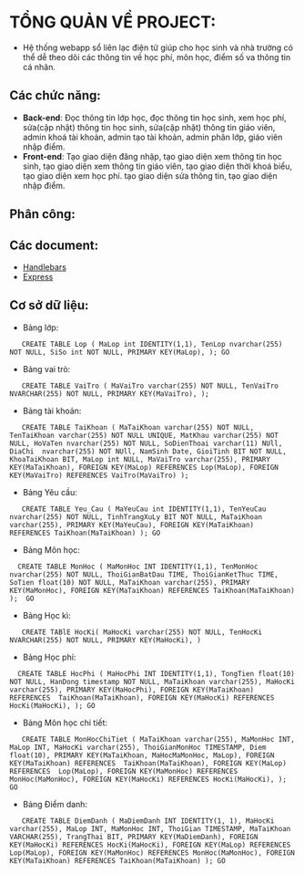 # TỔNG QUẢN VỀ PROJECT:
* Hệ thống webapp sổ liên lạc điện tử giúp cho học sinh và nhà trường có thể dễ theo dõi các thông tin về học phí, môn học, điểm số va thông tin cá nhân. 
## Các chức năng:
* **Back-end**: Đọc thông tin lớp học, đọc thông tin học sinh, xem học phí, sửa(cập nhật) thông tin học sinh, sửa(cập nhật) thông tin giáo viên, admin khoá tài
khoản, admin tạo tài khoản, admin phân lớp, giáo viên nhập điểm.
* **Front-end**: Tạo giao diện đăng nhập, tạo giao diện
xem thông tin học sinh, tạo giao diện xem thông tin giáo viên, tạo giao diện thời khoá biểu, tạo giao diện xem học phí. tạo giao diện sửa thông tin, tạo giao diện nhập điểm.
## Phân công:

## Các document:
* [Handlebars](https://handlebarsjs.com/guide/#what-is-handlebars)
* [Express](https://expressjs.com/)
## Cơ sở dữ liệu: 
* Bảng lớp:

`   CREATE TABLE Lop (
	MaLop int IDENTITY(1,1),
	TenLop nvarchar(255) NOT NULL,
	SiSo int NOT NULL,
	PRIMARY KEY(MaLop),
);
GO`
* Bảng vai trò:

`   CREATE TABLE VaiTro (
	MaVaiTro varchar(255) NOT NULL,
	TenVaiTro NVARCHAR(255) NOT NULL,
	PRIMARY KEY(MaVaiTro),
);`
* Bảng tài khoản:

`   CREATE TABLE TaiKhoan (
	MaTaiKhoan varchar(255) NOT NULL,
	TenTaiKhoan varchar(255) NOT NULL UNIQUE,
	MatKhau varchar(255) NOT NULL,
	HoVaTen nvarchar(255) NOT NULL,
	SoDienThoai varchar(11) NUll,
	DiaChi  nvarchar(255) NOT NUll,
	NamSinh Date,
	GioiTinh BIT NOT NULL,
	KhoaTaiKhoan BIT,
	MaLop int NULL,
	MaVaiTro varchar(255),
	PRIMARY KEY(MaTaiKhoan),
    FOREIGN KEY(MaLop) REFERENCES Lop(MaLop),
    FOREIGN KEY(MaVaiTro) REFERENCES VaiTro(MaVaiTro)
);`
* Bảng Yêu cầu:

`   CREATE TABLE Yeu_Cau (
	MaYeuCau int IDENTITY(1,1),
	TenYeuCau nvarchar(255) NOT NULL,
	TinhTrangXuLy BIT NOT NULL,
	MaTaiKhoan varchar(255),
	PRIMARY KEY(MaYeuCau),
    FOREIGN KEY(MaTaiKhoan) REFERENCES TaiKhoan(MaTaiKhoan)
);
GO`
* Bảng Môn học:

`  CREATE TABLE MonHoc (
	MaMonHoc INT IDENTITY(1,1),
	TenMonHoc nvarchar(255) NOT NULL,
	ThoiGianBatDau TIME,
	ThoiGianKetThuc TIME,
	SoTien float(10) NOT NULL,
	MaTaiKhoan varchar(255),
	PRIMARY KEY(MaMonHoc),
	FOREIGN KEY(MaTaiKhoan) REFERENCES TaiKhoan(MaTaiKhoan)
); 
GO`
* Bảng Học kì:

`   CREATE TABlE HocKi(
	MaHocKi varchar(255) NOT NULL,
	TenHocKi NVARCHAR(255) NOT NULL,
	PRIMARY KEY(MaHocKi),
)`
* Bảng Học phí:

`  CREATE TABLE HocPhi (
	MaHocPhi INT IDENTITY(1,1),
	TongTien float(10) NOT NULL,
	HanDong timestamp NOT NULL,
	MaTaiKhoan varchar(255),
	MaHocKi varchar(255),
	PRIMARY KEY(MaHocPhi),
    FOREIGN KEY(MaTaiKhoan) REFERENCES  TaiKhoan(MaTaiKhoan),
	FOREIGN KEY(MaHocKi) REFERENCES HocKi(MaHocKi),
);
GO`
* Bảng Môn học chi tiết:

`   CREATE TABLE MonHocChiTiet (
	MaTaiKhoan varchar(255),
	MaMonHoc INT,
	MaLop INT,
	MaHocKi varchar(255),
	ThoiGianMonHoc TIMESTAMP,
	Diem float(10),
	PRIMARY KEY(MaTaiKhoan, MaHocMaMonHoc, MaLop),
	FOREIGN KEY(MaTaiKhoan) REFERENCES  TaiKhoan(MaTaiKhoan),
	FOREIGN KEY(MaLop) REFERENCES  Lop(MaLop),
	FOREIGN KEY(MaMonHoc) REFERENCES MonHoc(MaMonHoc),
	FOREIGN KEY(MaHocKi) REFERENCES HocKi(MaHocKi),
    );
GO`
* Bảng Điểm danh:

`   CREATE TABLE DiemDanh (
    MaDiemDanh INT IDENTITY(1, 1),
    MaHocKi varchar(255),
    MaLop INT,
    MaMonHoc INT,
    ThoiGian TIMESTAMP,
    MaTaiKhoan VARCHAR(255),
    TrangThai BIT,
	PRIMARY KEY(MaDiemDanh),
    FOREIGN KEY(MaHocKi) REFERENCES HocKi(MaHocKi),
    FOREIGN KEY(MaLop) REFERENCES Lop(MaLop),
    FOREIGN KEY(MaMonHoc) REFERENCES MonHoc(MaMonHoc),
    FOREIGN KEY(MaTaiKhoan) REFERENCES TaiKhoan(MaTaiKhoan)
);
GO`




